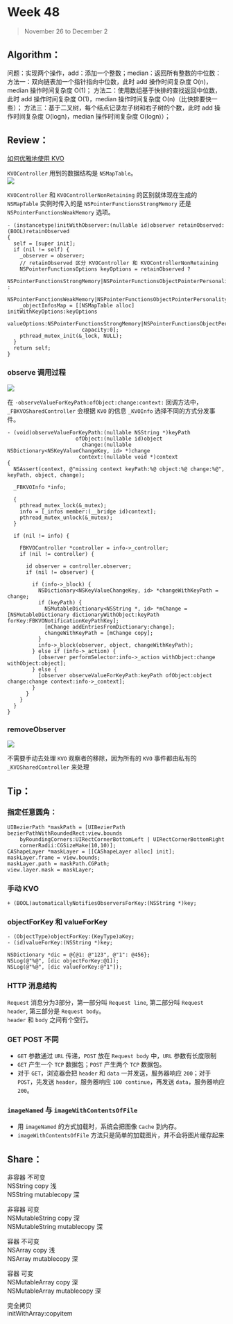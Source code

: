 # Week 48

> November 26 to December 2

## Algorithm：
问题：实现两个操作，add：添加一个整数；median：返回所有整数的中位数：
方法一：双向链表加一个指针指向中位数，此时 add 操作时间复杂度 O(n)，median 操作时间复杂度 O(1)；
方法二：使用数组基于快排的查找返回中位数，此时 add 操作时间复杂度 O(1)，median 操作时间复杂度 O(n)（比快排要快一些）；
方法三：基于二叉树，每个结点记录左子树和右子树的个数，此时 add 操作时间复杂度 O(logn)，median 操作时间复杂度 O(logn)）；

## Review：
[如何优雅地使用 KVO](https://draveness.me/kvocontroller)

`KVOController` 用到的数据结构是 `NSMapTable`。  
![](../images/KVOController.png)

`KVOController` 和 `KVOControllerNonRetaining` 的区别就体现在生成的 `NSMapTable` 实例时传入的是 `NSPointerFunctionsStrongMemory` 还是 `NSPointerFunctionsWeakMemory` 选项。

```objc
- (instancetype)initWithObserver:(nullable id)observer retainObserved:(BOOL)retainObserved
{
  self = [super init];
  if (nil != self) {
    _observer = observer;
    // retainObserved 区分 KVOController 和 KVOControllerNonRetaining
    NSPointerFunctionsOptions keyOptions = retainObserved ? 
        NSPointerFunctionsStrongMemory|NSPointerFunctionsObjectPointerPersonality : 
        NSPointerFunctionsWeakMemory|NSPointerFunctionsObjectPointerPersonality;
    _objectInfosMap = [[NSMapTable alloc] initWithKeyOptions:keyOptions 
                        valueOptions:NSPointerFunctionsStrongMemory|NSPointerFunctionsObjectPersonality 
                        capacity:0];
    pthread_mutex_init(&_lock, NULL);
  }
  return self;
}
```
### observe 调用过程  
![](../images/KVOController-Observe-Stack.png)

在 `-observeValueForKeyPath:ofObject:change:context:` 回调方法中，`_FBKVOSharedController` 会根据 `KVO` 的信息 `_KVOInfo` 选择不同的方式分发事件。
```objc
- (void)observeValueForKeyPath:(nullable NSString *)keyPath
                      ofObject:(nullable id)object
                        change:(nullable NSDictionary<NSKeyValueChangeKey, id> *)change
                       context:(nullable void *)context
{
  NSAssert(context, @"missing context keyPath:%@ object:%@ change:%@", keyPath, object, change);

  _FBKVOInfo *info;

  {
    pthread_mutex_lock(&_mutex);
    info = [_infos member:(__bridge id)context];
    pthread_mutex_unlock(&_mutex);
  }

  if (nil != info) {

    FBKVOController *controller = info->_controller;
    if (nil != controller) {

      id observer = controller.observer;
      if (nil != observer) {

        if (info->_block) {
          NSDictionary<NSKeyValueChangeKey, id> *changeWithKeyPath = change;
          if (keyPath) {
            NSMutableDictionary<NSString *, id> *mChange = [NSMutableDictionary dictionaryWithObject:keyPath forKey:FBKVONotificationKeyPathKey];
            [mChange addEntriesFromDictionary:change];
            changeWithKeyPath = [mChange copy];
          }
          info->_block(observer, object, changeWithKeyPath);
        } else if (info->_action) {
          [observer performSelector:info->_action withObject:change withObject:object];
        } else {
          [observer observeValueForKeyPath:keyPath ofObject:object change:change context:info->_context];
        }
      }
    }
  }
}
```

### removeObserver
![](../images/KVOController-Unobserve-Stack.png)

不需要手动去处理 `KVO` 观察者的移除，因为所有的 `KVO` 事件都由私有的 `_KVOSharedController` 来处理

## Tip：
### 指定任意圆角：
```objc
UIBezierPath *maskPath = [UIBezierPath bezierPathWithRoundedRect:view.bounds 
    byRoundingCorners:UIRectCornerBottomLeft | UIRectCornerBottomRight 
    cornerRadii:CGSizeMake(10,10)];
CAShapeLayer *maskLayer = [[CAShapeLayer alloc] init];
maskLayer.frame = view.bounds;
maskLayer.path = maskPath.CGPath;
view.layer.mask = maskLayer;
```
### 手动 KVO
```objc
+ (BOOL)automaticallyNotifiesObserversForKey:(NSString *)key;
```

### objectForKey 和 valueForKey
```
- (ObjectType)objectForKey:(KeyType)aKey;
- (id)valueForKey:(NSString *)key;
```

```
NSDictionary *dic = @{@1: @"123", @"1": @456};
NSLog(@"%@", [dic objectForKey:@1]);
NSLog(@"%@", [dic valueForKey:@"1"]);
```

### HTTP 消息结构
`Request` 消息分为3部分，第一部分叫 `Request line`, 第二部分叫 `Request header`, 第三部分是 `Request body`。  
`header` 和 `body` 之间有个空行。

### GET POST 不同
- `GET` 参数通过 `URL` 传递，`POST` 放在 `Request body` 中，`URL` 参数有长度限制
- `GET` 产生一个 `TCP` 数据包；`POST` 产生两个 `TCP` 数据包。
- 对于 `GET`，浏览器会把 `header` 和 `data` 一并发送，服务器响应 `200`；对于 `POST`，先发送 `header`，服务器响应 `100 continue`，再发送 `data`，服务器响应 `200`。

### `imageNamed` 与 `imageWithContentsOfFile`
- 用 `imageNamed` 的方式加载时，系统会把图像 `Cache` 到内存。
- `imageWithContentsOfFile` 方法只是简单的加载图片，并不会将图片缓存起来

## Share：

非容器 不可变  
NSString copy 浅  
NSString mutablecopy 深  

非容器 可变  
NSMutableString copy 深  
NSMutableString mutablecopy 深  

容器 不可变  
NSArray copy 浅  
NSArray mutablecopy 深  

容器 可变  
NSMutableArray copy 深  
NSMutableArray mutablecopy 深  

完全拷贝  
initWithArray:copyitem